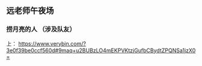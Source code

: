## 远老师午夜场

### 捞月亮的人 （涉及队友）

上： https://www.verybin.com/?3e0f39be0ccf560d#9maq+u2BUBzLO4mEKPVKtzjGufbCBydtZPQNSa1jzX0=

